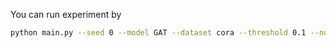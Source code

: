 You can run experiment by

```bash
python main.py --seed 0 --model GAT --dataset cora --threshold 0.1 --norm_length 10
```

